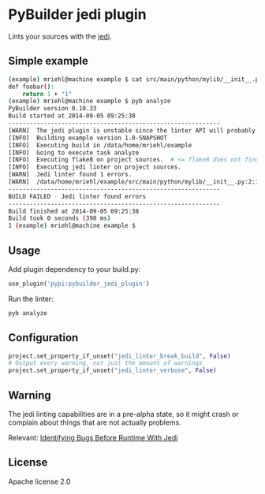 # PyBuilder jedi plugin

Lints your sources with the [jedi](https://jedi.jedidjah.ch/).

## Simple example
```bash
(example) mriehl@machine example $ cat src/main/python/mylib/__init__.py
def foobar():
    return 1 + "1"
(example) mriehl@machine example $ pyb analyze                          
PyBuilder version 0.10.33
Build started at 2014-09-05 09:25:38
------------------------------------------------------------
[WARN]  The jedi plugin is unstable since the linter API will probably change.
[INFO]  Building example version 1.0-SNAPSHOT
[INFO]  Executing build in /data/home/mriehl/example
[INFO]  Going to execute task analyze
[INFO]  Executing flake8 on project sources.  # <= flake8 does not find anything!
[INFO]  Executing jedi linter on project sources.
[WARN]  Jedi linter found 1 errors.
[WARN]  /data/home/mriehl/example/src/main/python/mylib/__init__.py:2:13: E11 TypeError: unsupported operand type(s) for +: <CompiledObject: 1> and <CompiledObject: '1'>
------------------------------------------------------------
BUILD FAILED - Jedi linter found errors
------------------------------------------------------------
Build finished at 2014-09-05 09:25:38
Build took 0 seconds (398 ms)
1 (example) mriehl@machine example $          
```

## Usage

Add plugin dependency to your build.py:
```python
use_plugin('pypi:pybuilder_jedi_plugin')
```

Run the linter:
```bash
pyb analyze
```

## Configuration

```python
project.set_property_if_unset("jedi_linter_break_build", False)
# Output every warning, not just the amount of warnings
project.set_property_if_unset("jedi_linter_verbose", False)
```

## Warning
The jedi linting capabilities are in a pre-alpha state, so it might crash or complain about things that are not actually problems.

Relevant: [Identifying Bugs Before Runtime With Jedi](https://www.youtube.com/watch?v=DfVHSw0iOsk)

## License
Apache license 2.0
